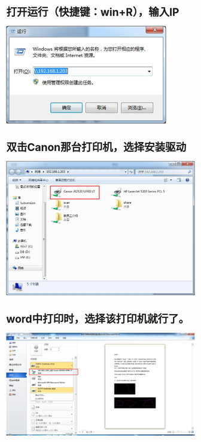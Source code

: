 
# 打开运行（快捷键：win+R），输入IP

![](./images/01.jpg) 


# 双击Canon那台打印机，选择安装驱动

![](./images/02.jpg)

# word中打印时，选择该打印机就行了。
 
![](./images/03.jpg)
